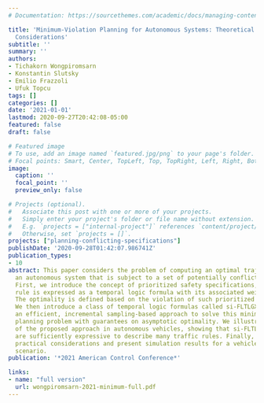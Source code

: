 ```yaml
---
# Documentation: https://sourcethemes.com/academic/docs/managing-content/

title: 'Minimum-Violation Planning for Autonomous Systems: Theoretical and Practical
  Considerations'
subtitle: ''
summary: ''
authors:
- Tichakorn Wongpiromsarn
- Konstantin Slutsky
- Emilio Frazzoli
- Ufuk Topcu
tags: []
categories: []
date: '2021-01-01'
lastmod: 2020-09-27T20:42:08-05:00
featured: false
draft: false

# Featured image
# To use, add an image named `featured.jpg/png` to your page's folder.
# Focal points: Smart, Center, TopLeft, Top, TopRight, Left, Right, BottomLeft, Bottom, BottomRight.
image:
  caption: ''
  focal_point: ''
  preview_only: false

# Projects (optional).
#   Associate this post with one or more of your projects.
#   Simply enter your project's folder or file name without extension.
#   E.g. `projects = ["internal-project"]` references `content/project/deep-learning/index.md`.
#   Otherwise, set `projects = []`.
projects: ["planning-conflicting-specifications"]
publishDate: '2020-09-28T01:42:07.986741Z'
publication_types:
- 10
abstract: This paper considers the problem of computing an optimal trajectory for
  an autonomous system that is subject to a set of potentially conflicting rules.
  First, we introduce the concept of prioritized safety specifications, where each
  rule is expressed as a temporal logic formula with its associated weight and priority.
  The optimality is defined based on the violation of such prioritized safety specifications.
  We then introduce a class of temporal logic formulas called si-FLTLGX and develop
  an efficient, incremental sampling-based approach to solve this minimum-violation
  planning problem with guarantees on asymptotic optimality. We illustrate the application
  of the proposed approach in autonomous vehicles, showing that si-FLTLGX formulas
  are sufficiently expressive to describe many traffic rules. Finally, we discuss
  practical considerations and present simulation results for a vehicle overtaking
  scenario.
publication: '*2021 American Control Conference*'

links:
- name: "full version"
  url: wongpiromsarn-2021-minimum-full.pdf
---
```

